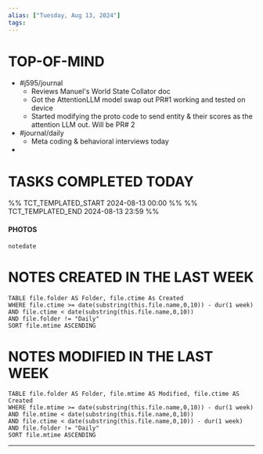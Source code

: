 ```yaml
---
alias: ["Tuesday, Aug 13, 2024"]
tags: 
---
```


# TOP-OF-MIND
- #j595/journal 
	- Reviews Manuel's World State Collator doc
	- Got the AttentionLLM model swap out PR#1 working and tested on device
	- Started modifying the proto code to send entity & their scores as the attention LLM out. Will be PR# 2 
- #journal/daily 
	- Meta coding & behavioral interviews today
- 
# TASKS COMPLETED TODAY
%% TCT_TEMPLATED_START 2024-08-13 00:00 %%
%% TCT_TEMPLATED_END 2024-08-13 23:59 %%


#### PHOTOS
```photos
notedate
```

# NOTES CREATED IN THE LAST WEEK
``` dataview
TABLE file.folder AS Folder, file.ctime As Created
WHERE file.ctime >= date(substring(this.file.name,0,10)) - dur(1 week) 
AND file.ctime < date(substring(this.file.name,0,10)) 
AND file.folder != "Daily"
SORT file.mtime ASCENDING
```

# NOTES MODIFIED IN THE LAST WEEK
``` dataview
TABLE file.folder AS Folder, file.mtime AS Modified, file.ctime AS Created
WHERE file.mtime >= date(substring(this.file.name,0,10)) - dur(1 week)
AND file.mtime < date(substring(this.file.name,0,10))
AND file.ctime < date(substring(this.file.name,0,10)) - dur(1 week)
AND file.folder != "Daily"
SORT file.mtime ASCENDING
```
---
